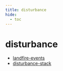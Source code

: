 ```yaml
---
title: disturbance
hide:
  - toc
---
```


# disturbance

- [landfire-events](https://cu-esiil.github.io/data-library/landfire-events/)  
  <small></small>
- [disturbance-stack](https://cu-esiil.github.io/data-library/disturbance-stack/)  
  <small></small>